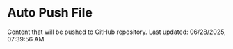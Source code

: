 # Auto Push File

Content that will be pushed to GitHub repository.
Last updated: 06/28/2025, 07:39:56 AM
